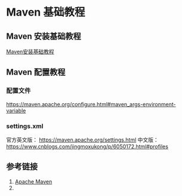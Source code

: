 # Maven 基础教程


## Maven 安装基础教程

[Maven安装基础教程](work/programming/Java/Tools/Apache-Maven/Maven安装基础教程.md)
## Maven 配置教程


### 配置文件

https://maven.apache.org/configure.html#maven_args-environment-variable

### settings.xml

官方英文版： https://maven.apache.org/settings.html
中文版： https://www.cnblogs.com/jingmoxukong/p/6050172.html#profiles

## 参考链接
1. [Apache Maven](https://maven.apache.org/)
2. 